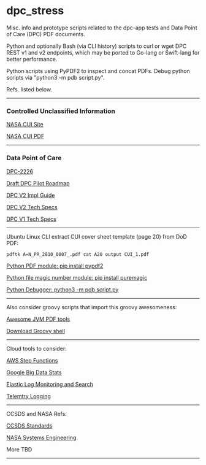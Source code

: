 # dpc_stress

Misc. info and prototype scripts related to the dpc-app tests and Data Point of Care (DPC) PDF documents.

Python and optionally Bash (via CLI history) scripts to curl or wget DPC REST v1 and v2 endpoints, which may be ported to Go-lang or Swift-lang for
better performance.

Python scripts using PyPDF2 to inspect and concat PDFs. Debug python scripts via "python3 -m pdb script.py".

Refs. listed below.

---

### Controlled Unclassified Information

[NASA CUI Site](https://www.nasa.gov/content/controlled-unclassified-information)

[NASA CUI PDF](https://nodis3.gsfc.nasa.gov/OPD_docs/NID_2810_135_.pdf)

---

### Data Point of Care

[DPC-2226](https://jira.cms.gov/browse/DPC-2226)
    
[Draft DPC Pilot Roadmap](https://confluence.cms.gov/pages/viewpage.action?spaceKey=DAPC&title=DRAFT+DPC+Pilot+Roadmap)
    
[DPC V2 Impl Guide](https://confluence.cms.gov/display/DAPC/DPC+Version+2+Implementation+Guide)
    
[DPC V2 Tech Specs](https://confluence.cms.gov/display/DAPC/DPC+Version+2+Technical+Specification#DPCVersion2TechnicalSpecification-APIService)

[DPC V1 Tech Specs](https://dpc.cms.gov/docsV1)

---

Ubuntu Linux CLI extract CUI cover sheet template (page 20) from DoD PDF:

    pdftk A=N_PR_2810_0007_.pdf cat A20 output CUI_1.pdf

[Python PDF module: pip install pypdf2](https://pypi.org/project/PyPDF2)

[Python file magic number module: pip install puremagic](https://pypi.org/project/puremagic/)

[Python Debugger: python3 -m pdb script.py](https://docs.python.org/3/library/pdb.html)

---

Also consider groovy scripts that import this groovy awesomeness:

[Awesome JVM PDF tools](https://pdfbox.apache.org)

[Download Groovy shell](https://groovy.apache.org/download.html)

---

Cloud tools to consider:

[AWS Step Functions](https://docs.aws.amazon.com/step-functions/latest/dg/create-sample-projects.html)

[Google Big Data Stats](https://cloud.google.com/bigquery)

[Elastic Log Monitoring and Search](https://www.elastic.co/observability/log-monitoring)

[Telemtry Logging](https://opentelemetry.io/)

---

CCSDS and NASA Refs:

[CCSDS Standards](https://public.ccsds.org/default.aspx)

[NASA Systems Engineering](https://www.nasa.gov/connect/ebooks/nasa-systems-engineering-handbook)

More TBD

---

